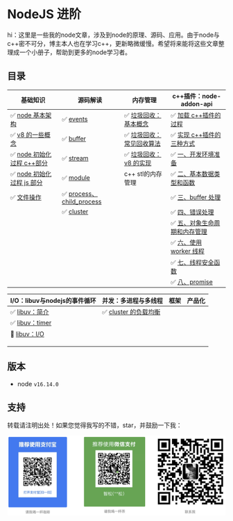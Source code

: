 # NodeJS 进阶

hi：这里是一些我的node文章，涉及到node的原理、源码、应用。由于node与c++密不可分，博主本人也在学习c++，更新略微缓慢。希望将来能将这些文章整理成一个小册子，帮助到更多的node学习者。

## 目录

| 基础知识                                             | 源码解读                                                     | 内存管理                                 | c++插件：node-addon-api                      |
| ------------------------------------------------ | -------------------------------------------------------- | ------------------------------------ | ----------------------------------------- |
| ✅ [node 基本架构](基础知识/node基本架构.md)                  | ✅ [events](源码解读/events.md)                               | ✅ [垃圾回收：基本概念](内存管理/垃圾回收：基本概念.md)     | ✅ [加载 c++插件的过程](c++插件/加载c++插件的过程.md)      |
| ✅ [v8 的一些概念](基础知识/v8的一些概念.md)                    | ✅ [buffer](源码解读/buffer.md)                               | ✅ [垃圾回收：常见回收算法](内存管理/垃圾回收：常见回收算法.md) | ✅ [实现 c++插件的三种方式](c++插件/实现c++插件的三种方式.md)  |
| ✅ [node 初始化过程 c++部分](<基础知识/node初始化过程(c++部分).md>) | ✅ [stream](源码解读/stream.md)                               | ✅ [垃圾回收：v8 的实现](内存管理/垃圾回收：v8的实现.md)  | ✅ [一、开发环境准备](c++插件/一、开发环境准备.md)           |
| ✅ [node 初始化过程 js 部分](<基础知识/node初始化过程(js部分).md>)  | ✅ [module](源码解读/module.md)                               | c++ stl的内存管理                         | ✅ [二、基本数据类型和函数](c++插件/二、基本数据类型和函数.md)     |
| ✅ [文件操作](基础知识/文件操作.md)                           | ✅ [process、child_process](源码解读/process、child_process.md) |                                      | ✅ [三、buffer 处理](c++插件/三、buffer处理.md)      |
|                                                  | ✅ [cluster](源码解读/cluster.md)                             |                                      | ✅ [四、错误处理](c++插件/四、错误处理.md)               |
|                                                  |                                                          |                                      | ✅ [五、对象生命周期和内存管理](c++插件/五、对象生命周期和内存管理.md) |
|                                                  |                                                          |                                      | ✅ [六、使用 worker 线程](c++插件/六、使用worker线程.md) |
|                                                  |                                                          |                                      | ✅ [七、线程安全函数](c++插件/七、线程安全函数.md)           |
|                                                  |                                                          |                                      | ✅ [八、promise](c++插件/八、promise.md)         |

| I/O：libuv与nodejs的事件循环  | 并发：多进程与多线程                              | 框架 | 产品化 |
| ----------------------------- | ------------------------------------------------- | ---- | ------ |
| ✅ [libuv：简介](IO/libuv.md)  | ✅ [cluster 的负载均衡](并发/cluster的负载均衡.md) |      |        |
| ✅ [libuv：timer](IO/timer.md) |                                                   |      |        |
| 🚀 [libuv：I/O](IO/io.md)      |                                                   |      |        |
|                               |                                                   |      |        |
|                               |                                                   |      |        |
|                               |                                                   |      |        |

## 版本

- node `v16.14.0`

## 支持

转载请注明出处！如果您觉得我写的不错，star，并鼓励一下我：

![support](./assets/support.png)

